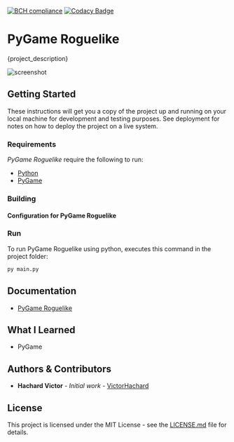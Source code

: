 [![BCH compliance](https://bettercodehub.com/edge/badge/VictorHachard/pygame-roguelike?branch=master)](https://bettercodehub.com/)
[![Codacy Badge](https://app.codacy.com/project/badge/Grade/3da35abd388c4d72999c4bf1bff7add5)](https://www.codacy.com/gh/VictorHachard/pygame-roguelike/dashboard?utm_source=github.com&amp;utm_medium=referral&amp;utm_content=VictorHachard/pygame-roguelike&amp;utm_campaign=Badge_Grade)

# PyGame Roguelike

{project_description}

![screenshot](../master/res/{image})

## Getting Started

These instructions will get you a copy of the project up and running on your local machine for development and testing purposes. See deployment for notes on how to deploy the project on a live system.

### Requirements

*PyGame Roguelike* require the following to run:

-   [Python](https://www.python.org/downloads/)
-   [PyGame](https://www.pygame.org/news)

### Building

#### Configuration for PyGame Roguelike



### Run

To run PyGame Roguelike using python, executes this command in the project folder:

```bash
py main.py
```

## Documentation

-   [PyGame Roguelike](https://github.com/VictorHachard/pygame-roguelike/wiki/{wiki}---Documentation)

## What I Learned

-   PyGame

## Authors & Contributors

*   **Hachard Victor** - *Initial work* - [VictorHachard](https://github.com/VictorHachard)

## License

This project is licensed under the MIT License - see the [LICENSE.md](../master/LICENSE) file for details.
